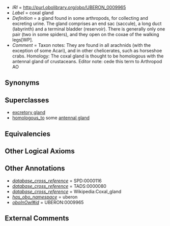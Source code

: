  * *IRI* = http://purl.obolibrary.org/obo/UBERON_0009965
 * *Label* = coxal gland
 * *Definition* = a gland found in some arthropods, for collecting and excreting urine. The gland comprises an end sac (saccule), a long duct (labyrinth) and a terminal bladder (reservoir). There is generally only one pair (two in some spiders), and they open on the coxae of the walking legs[WP].
 * *Comment* = Taxon notes: They are found in all arachnids (with the exception of some Acari), and in other chelicerates, such as horseshoe crabs. Homology: The coxal gland is thought to be homologous with the antennal gland of crustaceans. Editor note: cede this term to Arthropod AO

## Synonyms


## Superclasses

 * [excretory gland](../../UBERON/62/UBERON_0009962.md)
 * [homologous_to](../../RO/58/RO_0002158.md) some [antennal gland](../../UBERON/63/UBERON_0009963.md)

## Equivalencies


## Other Logical Axioms


## Other Annotations

 * *[database_cross_reference](../../ef/oboInOwl#hasDbXref.md)* = SPD:0000116
 * *[database_cross_reference](../../ef/oboInOwl#hasDbXref.md)* = TADS:0000080
 * *[database_cross_reference](../../ef/oboInOwl#hasDbXref.md)* = Wikipedia:Coxal_gland
 * *[has_obo_namespace](../../ce/oboInOwl#hasOBONamespace.md)* = uberon
 * *[oboInOwl#id](../../id/oboInOwl#id.md)* = UBERON:0009965

## External Comments

